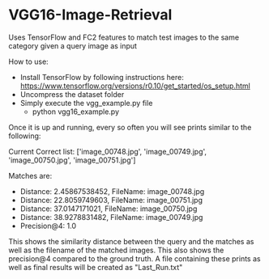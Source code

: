 # VGG16-Image-Retrieval
Uses TensorFlow and FC2 features to match test images to the same category given a query image as input

How to use:
* Install TensorFlow by following instructions here: https://www.tensorflow.org/versions/r0.10/get_started/os_setup.html
* Uncompress the dataset folder
* Simply execute the vgg_example.py file
  * python vgg16_example.py

Once it is up and running, every so often you will see prints similar to the following:

Current Correct list: ['image_00748.jpg', 'image_00749.jpg', 'image_00750.jpg', 'image_00751.jpg']

Matches are:
 * Distance: 2.45867538452, FileName: image_00748.jpg
 * Distance: 22.8059749603, FileName: image_00751.jpg
 * Distance: 37.0147171021, FileName: image_00750.jpg
 * Distance: 38.9278831482, FileName: image_00749.jpg
 * Precision@4: 1.0

This shows the similarity distance between the query and the matches as well as the filename of the matched images. 
This also shows the precision@4 compared to the ground truth. A file containing these prints as well as final results
will be created as "Last_Run.txt"
